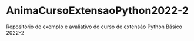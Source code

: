 # AnimaCursoExtensaoPython2022-2
Repositório de exemplo e avaliativo do curso de extensão Python Básico 2022-2
